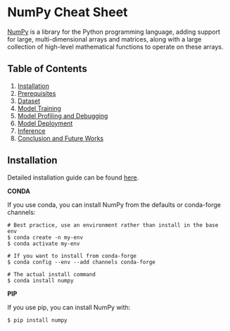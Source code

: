 # NumPy Cheat Sheet
[NumPy](http://www.numpy.org) is a library for the Python programming language, adding support for large, multi-dimensional arrays and matrices, along with a large collection of high-level mathematical functions to operate on these arrays.

## Table of Contents
1. [Installation](#introduction)
2. [Prerequisites](#prerequisites)
3. [Dataset](#dataset)
4. [Model Training](#modeltraining)
5. [Model Profiling and Debugging](#model-profiling-and-debugging)
6. [Model Deployment](#model-deployment)
7. [Inference](#inference)
8. [Conclusion and Future Works](#conclusion)

## Installation

Detailed installation guide can be found [here](https://numpy.org/install/).

**CONDA**

If you use conda, you can install NumPy from the defaults or conda-forge channels:
```
# Best practice, use an environment rather than install in the base env
$ conda create -n my-env
$ conda activate my-env

# If you want to install from conda-forge
$ conda config --env --add channels conda-forge

# The actual install command
$ conda install numpy
```

**PIP**

If you use pip, you can install NumPy with:
```
$ pip install numpy
```


